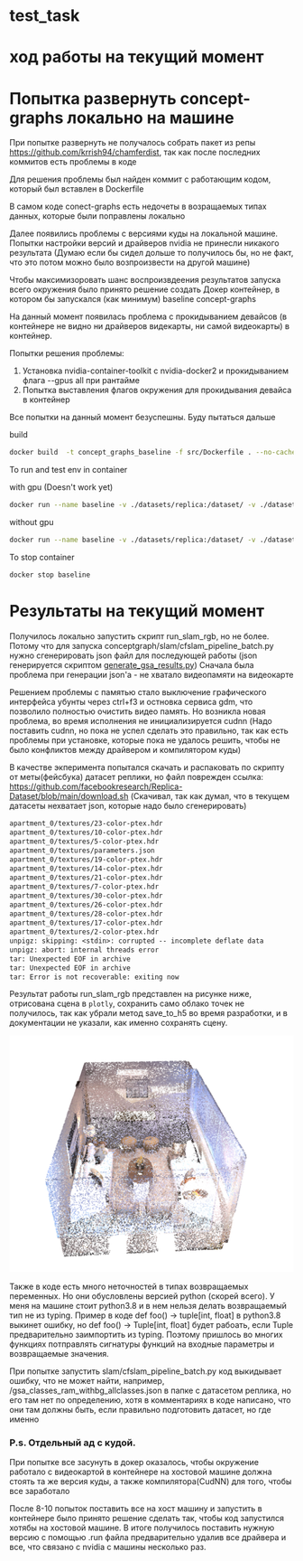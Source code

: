 # test_task

# ход работы на текущий момент
# Попытка развернуть concept-graphs локально на машине
При попытке развернуть не получалось собрать пакет из репы https://github.com/krrish94/chamferdist, так как после последних коммитов есть проблемы в коде

Для решения проблемы был найден коммит с работающим кодом, который был вставлен в Dockerfile

В самом коде conect-graphs есть недочеты в возращаемых типах данных, которые были поправлены локально

Далее появились проблемы с версиями куды на локальной машине. Попытки настройки версий и драйверов nvidia не принесли никакого результата (Думаю если бы сидел дольше то получилось бы, но не факт, что это потом можно было возпроизвести на другой машине)

Чтобы максимизоровать шанс воспроизвдеения результатов запуска всего окружения было  принято решение создать Докер контейнер, в котором бы запускался (как минимум) baseline concept-graphs

На данный момент появилась проблема с прокидыванием девайсов (в контейнере не видно ни драйверов видекарты, ни самой видеокарты) в контейнер. 

Попытки решения проблемы:
1. Установка nvidia-container-toolkit с nvidia-docker2 и прокидыванием флага --gpus all при рантайме
2. Попытка выставления флагов окружения для прокидывания девайса в контейнер

Все попытки на данный момент безуспешны. Буду пытаться дальше

build

```bash
docker build  -t concept_graphs_baseline -f src/Dockerfile . --no-cache
```

To run and test env in container

with gpu (Doesn't work yet)
```bash
docker run --name baseline -v ./datasets/replica:/dataset/ -v ./datasets/llava-v1.5-7b:/models --gpus all concept_graphs_baseline:latest sleep infinity
```

without gpu
```bash
docker run --name baseline -v ./datasets/replica:/dataset/ -v ./datasets/llava-v1.5-7b:/models concept_graphs_baseline:latest sleep infinity
```

To stop container

```bash
docker stop baseline
```

# Результаты на текущий момент
Получилось локально запустить скрипт run_slam_rgb, но не более. 
Потому что для запуска conceptgraph/slam/cfslam_pipeline_batch.py нужно сгенерировать json файл для последующей работы (json генерируется скриптом [generate_gsa_results.py](concept-graphs%2Fconceptgraph%2Fscripts%2Fgenerate_gsa_results.py))
Сначала была проблема при генерации json'а - не хватало видеопамяти на видеокарте

Решением проблемы с памятью стало выключение графического интерфейса убунты через ctrl+f3 и остновка сервиса gdm, что позволило полностью очистить видео память. Но возникла новая проблема, во время исполнения не инициализируется cudnn (Надо поставить cudnn, но пока не успел сделать это правильно, так как есть проблемы при установке, которые пока не удалось решить, чтобы не было конфликтов между драйвером и компилятором куды)

В качестве экперимента попытался скачать и распаковать по скрипту от меты(фейсбука) датасет реплики, но файл поврежден 
ссылка: https://github.com/facebookresearch/Replica-Dataset/blob/main/download.sh (Скачивал, так как думал, что в текущем датасеты нехватает json, которые надо было сгенерировать)

```commandline
apartment_0/textures/23-color-ptex.hdr
apartment_0/textures/10-color-ptex.hdr
apartment_0/textures/5-color-ptex.hdr
apartment_0/textures/parameters.json
apartment_0/textures/19-color-ptex.hdr
apartment_0/textures/14-color-ptex.hdr
apartment_0/textures/21-color-ptex.hdr
apartment_0/textures/7-color-ptex.hdr
apartment_0/textures/30-color-ptex.hdr
apartment_0/textures/26-color-ptex.hdr
apartment_0/textures/28-color-ptex.hdr
apartment_0/textures/17-color-ptex.hdr
apartment_0/textures/2-color-ptex.hdr
unpigz: skipping: <stdin>: corrupted -- incomplete deflate data
unpigz: abort: internal threads error
tar: Unexpected EOF in archive
tar: Unexpected EOF in archive
tar: Error is not recoverable: exiting now
```

Результат работы run_slam_rgb представлен на рисунке ниже, отрисована сцена в `plotly`, сохранить само облако точек не получилось, так как убрали метод save_to_h5 во время разработки, и в документации не указали, как именно сохранять сцену.

![img.png](img.png)

Также в коде есть много неточностей в типах возвращаемых переменных. Но они обусловлены версией python (скорей всего). У меня на машине стоит python3.8 и в нем нельзя делать возвращаемый тип не из typing. Пример в коде def foo() -> tuple[int, float] в python3.8 выкинет ошибку, но def foo() -> Tuple[int, float] будет рабоать, если Tuple предварительно заимпортить из typing. Поэтому пришлось во многих функциях потправлять сигнатуры функций на входные параметры и возвращаемые значения.

При попытке запустить slam/cfslam_pipeline_batch.py код выкидывает ошибку, что не может найти, например, /gsa_classes_ram_withbg_allclasses.json в папке с датасетом реплика, но его там нет по определению, хотя в комментариях в коде написано, что они там должны быть, если правильно подготовить датасет, но где именно 

### P.s. Отдельный ад с кудой. 
При попытке все засунуть в докер оказалось, чтобы окружение работало с видеокартой в контейнере на хостовой машине должна стоять та же версия куды, а также компилятора(CudNN) для того, чтобы все заработало

После 8-10 попыток поставить все на хост машину и запустить в контейнере было принято решение сделать так, чтобы код запустился хотябы на хостовой машине. В итоге получилось поставить нужную версию с помощью .run файла предварительно удалив все драйвера и все, что связано с nvidia с машины несколько раз.


